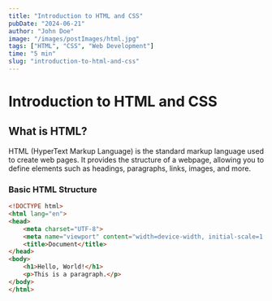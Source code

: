```yaml
---
title: "Introduction to HTML and CSS"
pubDate: "2024-06-21"
author: "John Doe"
image: "/images/postImages/html.jpg"
tags: ["HTML", "CSS", "Web Development"]
time: "5 min"
slug: "introduction-to-html-and-css"
---
```


# Introduction to HTML and CSS

## What is HTML?
HTML (HyperText Markup Language) is the standard markup language used to create web pages. It provides the structure of a webpage, allowing you to define elements such as headings, paragraphs, links, images, and more.

### Basic HTML Structure
```html
<!DOCTYPE html>
<html lang="en">
<head>
    <meta charset="UTF-8">
    <meta name="viewport" content="width=device-width, initial-scale=1.0">
    <title>Document</title>
</head>
<body>
    <h1>Hello, World!</h1>
    <p>This is a paragraph.</p>
</body>
</html>
